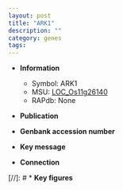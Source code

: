 ```yaml
---
layout: post
title: "ARK1"
description: ""
category: genes
tags: 
---
```


* **Information**  
    + Symbol: ARK1  
    + MSU: [LOC_Os11g26140](http://rice.uga.edu/cgi-bin/ORF_infopage.cgi?orf=LOC_Os11g26140)  
    + RAPdb: None  

* **Publication**  

* **Genbank accession number**  

* **Key message**  

* **Connection**  

[//]: # * **Key figures**  


